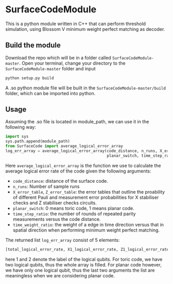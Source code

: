# SurfaceCodeModule
This is a python module written in C++ that can perform threshold simulation, using Blossom V minimum weight perfect matching as decoder.
## Build the module
Download the repo which will be in a folder called `SurfaceCodeModule-master`. Open your terminal, change your directory to the `SurfaceCodeModule-master` folder and input
```bash
python setup.py build
```
A .so python module file will be built in the `SurfaceCodeModule-master/build` folder, which can be imported into python.

## Usage
Assuming the .so file is located in module_path, we can use it in the following way:

```python
import sys
sys.path.append(module_path)
from SurfaceCode import average_logical_error_array
log_err_array = average_logical_error_array(code_distance, n_runs, X_error_table, Z_error_table, 
                                            planar_switch, time_step_ratio, time_weight_ratio)
```
Here `average_logical_error_array` is the function we use to calculate the average logical error rate of the code given the following arguments:
* `code_distance`: distance of the surface code.
* `n_runs`: Number of sample runs
* `X_error_table`, `Z_error_table`: the error tables that outline the proability of different Pauli and measurement error probabilities for X stabiliser checks and Z stabiliser checks circuits.
* `planar_switch`: 0 means toric code, 1 means planar code.
* `time_step_ratio`: the number of rounds of repeated parity measurements versus the code distance. 
* `time_weight_ratio`: the weight of a edge in time direction versus that in spatial direction when performing minimum weight perfect matching. 

The returned list `log_err_array` consist of 5 elements: 
```python
[total_logical_error_rate, X1_logical_error_rate, Z1_logical_error_rate, X2_logical_error_rate, Z2_logical_error_rate]
```
here 1 and 2 denote the label of the logical qubits. For toric code, we have two logical qubits, thus the whole array is filled. For planar code however, we have only one logical qubit, thus the last two arguments the list are meaningless when we are considering planar code.


